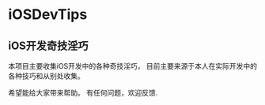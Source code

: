 # iOSDevTips
##  iOS开发奇技淫巧

本项目主要收集iOS开发中的各种奇技淫巧，
目前主要来源于本人在实际开发中的各种技巧和从别处收集。

希望能给大家带来帮助。
有任何问题，欢迎反馈.
